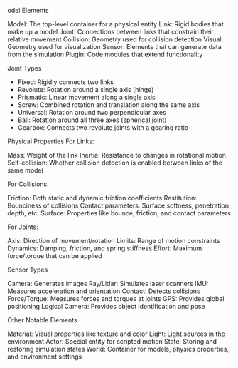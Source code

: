 odel Elements

Model: The top-level container for a physical entity
Link: Rigid bodies that make up a model
Joint: Connections between links that constrain their relative movement
Collision: Geometry used for collision detection
Visual: Geometry used for visualization
Sensor: Elements that can generate data from the simulation
Plugin: Code modules that extend functionality

Joint Types
- Fixed: Rigidly connects two links
- Revolute: Rotation around a single axis (hinge)
- Prismatic: Linear movement along a single axis
- Screw: Combined rotation and translation along the same axis
- Universal: Rotation around two perpendicular axes
- Ball: Rotation around all three axes (spherical joint)
- Gearbox: Connects two revolute joints with a gearing ratio

Physical Properties
For Links:

Mass: Weight of the link
Inertia: Resistance to changes in rotational motion
Self-collision: Whether collision detection is enabled between links of the same model

For Collisions:

Friction: Both static and dynamic friction coefficients
Restitution: Bounciness of collisions
Contact parameters: Surface softness, penetration depth, etc.
Surface: Properties like bounce, friction, and contact parameters

For Joints:

Axis: Direction of movement/rotation
Limits: Range of motion constraints
Dynamics: Damping, friction, and spring stiffness
Effort: Maximum force/torque that can be applied

Sensor Types

Camera: Generates images
Ray/Lidar: Simulates laser scanners
IMU: Measures acceleration and orientation
Contact: Detects collisions
Force/Torque: Measures forces and torques at joints
GPS: Provides global positioning
Logical Camera: Provides object identification and pose

Other Notable Elements

Material: Visual properties like texture and color
Light: Light sources in the environment
Actor: Special entity for scripted motion
State: Storing and restoring simulation states
World: Container for models, physics properties, and environment settings